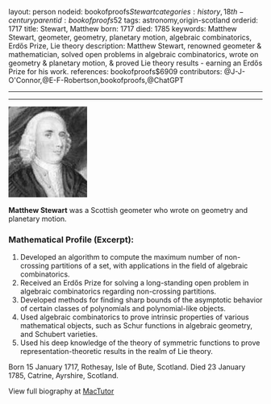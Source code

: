 layout: person
nodeid: bookofproofs$Stewart
categories: history,18th-century
parentid: bookofproofs$52
tags: astronomy,origin-scotland
orderid: 1717
title: Stewart, Matthew
born: 1717
died: 1785
keywords: Matthew Stewart, geometer, geometry, planetary motion, algebraic combinatorics, Erdős Prize, Lie theory
description: Matthew Stewart, renowned geometer & mathematician, solved open problems in algebraic combinatorics, wrote on geometry & planetary motion, & proved Lie theory results - earning an Erdős Prize for his work.
references: bookofproofs$6909
contributors: @J-J-O'Connor,@E-F-Robertson,bookofproofs,@ChatGPT

---



---

![Stewart.jpg](https://github.com/bookofproofs/bookofproofs.github.io/blob/main/_sources/_assets/images/portraits/Stewart.jpg?raw=true)

**Matthew Stewart** was a Scottish geometer who wrote on geometry and planetary motion.

### Mathematical Profile (Excerpt):
1. Developed an algorithm to compute the maximum number of non-crossing partitions of a set, with applications in the field of algebraic combinatorics.
2. Received an Erdős Prize for solving a long-standing open problem in algebraic combinatorics regarding non-crossing partitions.
3. Developed methods for finding sharp bounds of the asymptotic behavior of certain classes of polynomials and polynomial-like objects.
4. Used algebraic combinatorics to prove intrinsic properties of various mathematical objects, such as Schur functions in algebraic geometry, and Schubert varieties.
5. Used his deep knowledge of the theory of symmetric functions to prove representation-theoretic results in the realm of Lie theory.

Born 15 January 1717, Rothesay, Isle of Bute, Scotland. Died 23 January 1785, Catrine, Ayrshire, Scotland.

View full biography at [MacTutor](https://mathshistory.st-andrews.ac.uk/Biographies/Stewart/)
